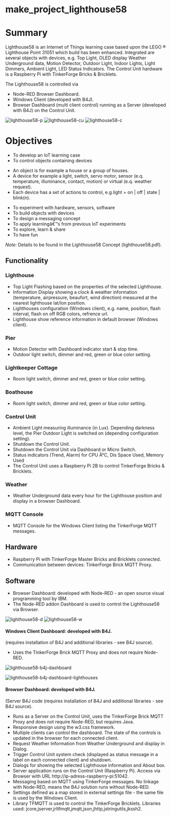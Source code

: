# make_project_lighthouse58

# Summary
Lighthouse58 is an Internet of Things learning case based upon the LEGO ® Lighthouse Point 31051 which build has been enhanced.
Integrated are several objects with devices, e.g. Top Light, OLED display Weather Underground data, Motion Detector, Outdoor Light, Indoor Lights, Light Dimmers, Ambient Light, LED Status Indicators. The Control Unit hardware is a Raspberry Pi with TinkerForge Bricks & Bricklets.

The Lighthouse58 is controlled via
* Node-RED Browser Dashboard.
* Windows Client (developed with B4J).
* Browser Dashboard (multi client control) running as a Server (developed with B4J) on the Control Unit.

![lighthouse58-p](https://user-images.githubusercontent.com/47274144/52942457-5578ad00-336b-11e9-81a8-ed2c28b7a3a9.png)
![lighthouse58-cu](https://user-images.githubusercontent.com/47274144/52942452-54e01680-336b-11e9-8a37-7a781b9bd089.png)
![lighthouse58-c](https://user-images.githubusercontent.com/47274144/52942451-54e01680-336b-11e9-81fc-e89255de6044.png)

# Objectives
* To develop an IoT learning case
* To control objects containing devices
- An object is for example a house or a group of houses.
- A device for example a light, switch, servo motor, sensor (e.q. temperature, illuminance, contact, motion) or virtual (e.q. weather request).
- Each device has a set of actions to control, e.g.light = on | off | state | blink(n).
* To experiment with hardware, sensors, software
* To build objects with devices
* To design a messaging concept
* To apply learningâ€™s from previous IoT experiments
* To explore, learn & share
* To have fun

_Note:_ Details to be found in the Lighthouse58 Concept (lighthouse58.pdf).

## Functionality
### Lighthouse

* Top Light Flashing based on the properties of the selected Lighthouse.
* Information Display showing a clock & weather information (temperature, airpressure, beaufort, wind direction) measured at the nearest lighthouse lat/lon position.
* Lighthouses configuration (Windows client), e.g. name, position, flash interval, flash on off RGB colors, refrence url.
* Lighthouse show reference information in default browser (Windows client).

### Pier
* Motion Detector with Dashboard indicator start & stop time.
* Outdoor light switch, dimmer and red, green or blue color setting.

### Lightkeeper Cottage
* Room light switch, dimmer and red, green or blue color setting.

### Boathouse
* Room light switch, dimmer and red, green or blue color setting.

### Control Unit
* Ambient Light measuring illuminance (in Lux). Depending darkness level, the Pier Outdoor Light is switched on (depending configuration setting).
* Shutdown the Control Unit.
* Shutdown the Control Unit via Dashboard or Micro Switch.
* Status indicators (Trend, Alarm) for CPU Â°C, Dis Space Used, Memory Used
* The Control Unit uses a Raspberry Pi 2B to control TinkerForge Bricks & Bricklets.

### Weather
* Weather Underground data every hour for the Lighthouse position and display in a browser Dashboard.

### MQTT Console
* MQTT Console for the Windows Client listing the TinkerForge MQTT messages.

## Hardware
* Raspberry Pi with TinkerForge Master Bricks and Bricklets connected.
* Communication between devices: TinkerForge Brick MQTT Proxy.

## Software
* Browser Dashboard: developed with Node-RED - an open source visual programming tool by IBM.
* The Node-RED addon Dashboard is used to control the Lighthouse58 via Browser.

![lighthouse58-d](https://user-images.githubusercontent.com/47274144/52942455-5578ad00-336b-11e9-9173-99d1547558fe.png)
![lighthouse58-w](https://user-images.githubusercontent.com/47274144/52942459-5578ad00-336b-11e9-877e-b5e522618a05.png)

#### Windows Client Dashboard: developed with B4J.
(requires installation of B4J and additional libraries - see B4J source).
* Uses the TinkerForge Brick MQTT Proxy and does not require Node-RED.

![lighthouse58-b4j-dashboard](https://user-images.githubusercontent.com/47274144/52943794-3596b880-336e-11e9-976c-60306811682b.png)

![lighthouse58-b4j-dashboard-lighthouses](https://user-images.githubusercontent.com/47274144/52943795-3596b880-336e-11e9-9cb3-03e6defefcc6.png)

#### Browser Dashboard: developed with B4J.
(Server B4J code (requires installation of B4J and additional libraries - see B4J source).
* Runs as a Server on the Control Unit, uses the TinkerForge Brick MQTT Proxy and does not require Node-RED, but requires Java.
* Responsive design using the w3.css framework.
* Multiple clients can control the dashboard. The state of the controls is updated in the browser for each connected client.
* Request Weather Information from Weather Underground and display in Dialog.
* Trigger Control Unit system check (displayed as status message in a label on each connected client) and shutdown.
* Dialogs for showing the selected Lighthouse information and About box.
* Server application runs on the Control Unit (Raspberry Pi). Access via Browser with URL http://ip-adress-raspberry-pi:51042.
* Messaging based on MQTT using TinkerForge messages. No linkage with Node-RED, means the B4J solution runs without Node-RED.
* Settings defined as a map stored in external settings file - the same file is used by the Windows Client.
* Library TFMQTT is used to control the TinkerForge Bricklets. Libraries used: jcore,jserver,jrltfmqtt,jmqtt,json,jhttp,jstringutils,jkssh2.
